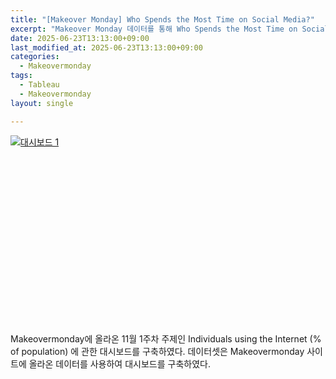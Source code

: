 ```yaml
---
title: "[Makeover Monday] Who Spends the Most Time on Social Media?"
excerpt: "Makeover Monday 데이터를 통해 Who Spends the Most Time on Social Media? 대시보드 만들기①"
date: 2025-06-23T13:13:00+09:00
last_modified_at: 2025-06-23T13:13:00+09:00
categories:
  - Makeovermonday
tags:
  - Tableau
  - Makeovermonday
layout: single

---
```

<div class='tableauPlaceholder' id='vizResponsive' style='position: relative; width: 100%; height: 0; padding-bottom: 62.5%;'>
  <noscript>
    <a href='#'>
      <img alt='대시보드 1' src='https://public.tableau.com/static/images/Ai/WhoSpendstheMostTimeonSocialMediamakeovermonday/1/1_rss.png' style='border: none' />
    </a>
  </noscript>
  <object class='tableauViz' style='position: absolute; top: 0; left: 0; width: 100%; height: 100%;'>
    <param name='host_url' value='https%3A%2F%2Fpublic.tableau.com%2F' />
    <param name='embed_code_version' value='3' />
    <param name='site_root' value='' />
    <param name='name' value='WhoSpendstheMostTimeonSocialMediamakeovermonday/1' />
    <param name='tabs' value='no' />
    <param name='toolbar' value='yes' />
    <param name='static_image' value='https://public.tableau.com/static/images/Ai/WhoSpendstheMostTimeonSocialMediamakeovermonday/1/1.png' />
    <param name='animate_transition' value='yes' />
    <param name='display_static_image' value='yes' />
    <param name='display_spinner' value='yes' />
    <param name='display_overlay' value='yes' />
    <param name='display_count' value='yes' />
    <param name='language' value='ko-KR' />
  </object>
</div>
<script type='text/javascript'>
  var divElement = document.getElementById('vizResponsive');
  var vizElement = divElement.getElementsByTagName('object')[0];
  vizElement.style.width = '100%';
  vizElement.style.height = '100%';
  var scriptElement = document.createElement('script');
  scriptElement.src = 'https://public.tableau.com/javascripts/api/viz_v1.js';
  vizElement.parentNode.insertBefore(scriptElement, vizElement);
</script>
Makeovermonday에 올라온 11월 1주차 주제인 Individuals using the Internet (% of population) 에 관한 대시보드를 구축하였다. 데이터셋은 Makeovermonday 사이트에 올라온 데이터를 사용하여 대시보드를 구축하였다.

<!-- ## 1. 목표 및 니즈 파악

전 세계적으로 자원봉사와 지원 활동에 종사하는 이들의 희생은 점점 더 큰 사회적 문제로 부각되고 있습니다.  
매년 특정 국가에서 지원활동종사자 희생자 수가 급증하며, 경각심을 고취하기 위해 시각적 데이터 분석 도구인 **대시보드**를 기획하고자 합니다.

해당 대시보드는 매년 지원활동종사자의 희생자 수를 한눈에 파악할 수 있도록 설계되었습니다.  
주요 목표는 다음과 같습니다:

- 희생자 수의 **연도별 증가 및 감소 추세**를 확인한다.
- **특정 국가**에서 발생하는 희생자들을 파악한다.
- 데이터를 **시각적으로 명확히 표현**하여 인사이트를 쉽게 전달한다.

## 2. 대시보드 기획
#### 1. 지도 시각화:
전 세계 국가별 희생자 수를 지도에 표시하여 전체적인 희생자 지표를 윈의 크기로 볼 수 있도록 구상하였다. 
또한, 빨간색 원의 크기를 통해 희생자 수의 대략적인 규모를 직관적으로 확인할 수 있으며, 희생이 많이 발생한 국가가 지도에서 두드러지게 보이도록 설계한다.

#### 2. 주요 피해 국가 순위:
총 희생자 수(죽음, 부상, 납치 포함)가 많았던 상위 3개 국가를 대시보드에 별도로 강조하였다. 이들 국가의 희생자 규모와 관련된 구체적인 데이터를 추가로 제공하였다.

#### 3. 기타 국가 데이터 시각화:
나머지 국가들의 희생자 수는 막대 그래프로 표현하여 연도별 희생 규모를 쉽게 비교할 수 있도록 하였다.

#### 4. 연도별 필터 제공:
사용자는 연도별로 데이터를 필터링하여 특정 시점에서 가장 피해가 많았던 국가와 피해량을 확인할 수 있다.

#### 5. 디자인 테마:
대시보드의 전반적인 분위기는 희생의 무게감을 전달하기 위해 어두운 배경을 사용한다. 빨간색과 흰색을 강조색으로 사용하여 데이터를 돋보이게 하였다.

## 3. 대시보드 구현
#### - 지도
  - 원의 크기를 Total affect 값의 크기로 설정하여 피해인원을 보이고자 했으며, 지도는 어둡게 원의 색은 빨간색으로 설정하여 무거운 이미지를 보이도록 구상했다.
  - ountry 이름은 원이 밑에 레이블 표시가 되도록 설정하였고, 해당 지도는 대시보드의 배경처럼 깔리게 설정하였다.

#### - 메인차트
  - 가장 많은 Total affect값을 가진 순서대로 순위를 매겨 1-3위 국가들의 구체적인 정보를 보여주고자 하였다.
  - 일단 1위에 해당하는 부분을 만들고 복제하여 2위 3위가 나오도록 rank 의 수를 조정하였다.

#### - 국가 이름과 순위
  - 국가 이름을 제일 왼쪽에 두어 잘 보이도록 설계하였고, 그 옆에 순위를 보여주어 강조하였다.
  - 'year>' 해당 레이블 뒤에는 연도 필터에 따라 달라지며, 만약 필터에 **전체** or **두 개이상의 연도**가 클릭 되었을 때는 'Two or more years' 라고 뜨고, **한 개의 연도**만 클릭 되어있을 때는 해당 연도가 뜨도록 설정하였다.

#### - KPI
  - Killed, Wounded, Kidnapped 의 값이 보이도록 설정하였다.
  - 3개의 지표를 합쳐서 Total affect 값을 만들었으며, 3개 지표 각각 의미가 크다고 판단하여 kPI로 강조하였다.
  
#### - 성별
  - 성별의 따른 피해인원 수를 보여주기 위해 만들었다.

#### - 자원봉사자 유형
  - 피해자들의 유형을 보여주는 것으로 대체로 위에 있는 원이 national, 아래 있는 원이 internationals이며 두 개의 위치는 피해인원 수에 따라 바뀐다
  - national과 internationals의 수를 보여주며, 두 유형의 비율 차이도 따로 레이블로 표시하였다.
  
#### - 상위 4-15위 국가
  - 상위 4-15위 국가들의 연도별 피해인원수를 보여주며, 연도는 2016~2024년까지 보이도록 설정하였다.
  - 참고로 2024년은 8월까지의 데이터까지 반영되었다.

#### - 필터 & 동작
  - 1,2,3위의 시트에 마우스오보하면 지도에 해당 국가가 하이라이트 되도록 설정하였다.
  - info시트를 이용하여 전체적인 대시보드이 설명을 담아놓았다.


## 4. 결론

- **연도별 희생자 분포:**
특정 연도에 지원활동종사자의 희생자 수가 집중된 국가와 해당 피해 규모를 확인할 수 있다.
예를 들어, 2024년(8월까지 집계)은 2023년을 제외한 다른 연도와 유사한 희생 규모를 보인다. 

- **피해 추세 분석:**
연도별 데이터를 통해 희생자 수가 점차 증가하고 있다는 점을 알 수 있다. 이는 자원봉사자들이 직면하는 위험이 점점 커지고 있음을 시사한다.

- **주요 피해 국가 파악:**
매년 희생자 수가 가장 많았던 국가 TOP3와 그 세부 데이터를 분석할 수 있다. 특히 특정 국가가 지속적으로 상위 3위 안에 포함된다면, 해당 국가의 위험 요인을 분석하고 대응 방안을 마련할 필요성이 강조된다.

이 대시보드는 단순히 데이터를 시각화하는 것을 넘어, 자원봉사자와 지원활동종사자들이 직면한 위험을 보다 명확히 알리고, 국제사회와 관련 단체가 이를 경각심을 가지고 대처할 수 있도록 설계되었다. 특히, 특정 국가에서 지속적으로 희생이 발생한다는 점은 해당 지역의 문제를 국제사회가 보다 심각하게 받아들여야 할 필요성을 보여준다.
희생이 늘어나는 현실은 자원봉사자들에게만 책임을 전가할 수 없는 문제다. 국제적 차원에서 더 강력한 보호 체계를 마련하고, 위험이 도사리는 지역에서의 자원봉사 활동에 대한 대책을 고민해야 할 시점이라고 생각한다.

## 💬 분석 피드백

- 성별 차틀르 굳이 막대로 표현한 것이 너무 평범해보이며, **파이나 다른 차트**로 나타내면 좋을 것으로 판단됨
- 막대그래프를 2016~2024년으로 고정시킨 것이 별로이며, 필터를 움직이면 연도도 **최근 10년**으로 바뀌게 설정하면 좋을 듯
- 그리고 **상위 4-15위까지의 국가**라고 따로 표기해야 이해하기 편할듯 -->

<!-- <div class='tableauPlaceholder' id='viz1750651696925' style='position: relative'><noscript><a href='#'><img alt='대시보드 1 ' src='https:&#47;&#47;public.tableau.com&#47;static&#47;images&#47;Ai&#47;AidWorkerSecurityIncidentsmakeovermonday&#47;1&#47;1_rss.png' style='border: none' /></a></noscript><object class='tableauViz'  style='display:none;'><param name='host_url' value='https%3A%2F%2Fpublic.tableau.com%2F' /> <param name='embed_code_version' value='3' /> <param name='site_root' value='' /><param name='name' value='AidWorkerSecurityIncidentsmakeovermonday&#47;1' /><param name='tabs' value='no' /><param name='toolbar' value='yes' /><param name='static_image' value='https:&#47;&#47;public.tableau.com&#47;static&#47;images&#47;Ai&#47;AidWorkerSecurityIncidentsmakeovermonday&#47;1&#47;1.png' /> <param name='animate_transition' value='yes' /><param name='display_static_image' value='yes' /><param name='display_spinner' value='yes' /><param name='display_overlay' value='yes' /><param name='display_count' value='yes' /><param name='language' value='ko-KR' /></object></div>                <script type='text/javascript'>                    var divElement = document.getElementById('viz1750651696925');                    var vizElement = divElement.getElementsByTagName('object')[0];                    if ( divElement.offsetWidth > 800 ) { vizElement.style.width='100%';vizElement.style.height=(divElement.offsetWidth*0.75)+'px';} else if ( divElement.offsetWidth > 500 ) { vizElement.style.width='100%';vizElement.style.height=(divElement.offsetWidth*0.75)+'px';} else { vizElement.style.width='100%';vizElement.style.height='3577px';}                     var scriptElement = document.createElement('script');                    scriptElement.src = 'https://public.tableau.com/javascripts/api/viz_v1.js';                    vizElement.parentNode.insertBefore(scriptElement, vizElement);                </script> -->